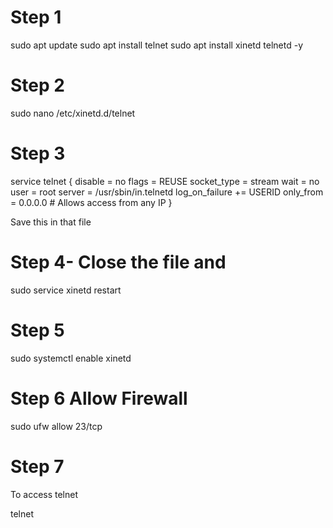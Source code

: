 # Step 1

sudo apt update
sudo apt install telnet
sudo apt install xinetd telnetd -y


# Step 2

sudo nano /etc/xinetd.d/telnet

# Step 3

service telnet
{
    disable = no
    flags = REUSE
    socket_type = stream
    wait = no
    user = root
    server = /usr/sbin/in.telnetd
    log_on_failure += USERID
    only_from = 0.0.0.0   # Allows access from any IP
}

Save this in that file

# Step 4- Close the file and

sudo service xinetd restart


# Step 5
sudo systemctl enable xinetd

# Step 6 Allow Firewall
sudo ufw allow 23/tcp


# Step 7
To access telnet

telnet <ip-address>